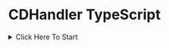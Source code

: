 # CDHandler TypeScript

<details>
<summary>Click Here To Start</summary>

## 1. To Start Simply Pull, Download  or Clone This GitHub Repo

## 2. Once You Have Cloned, Run `npm i` To Install All The Dependincies

## 3. Edit .env To Your Configuration.
```
BOT_TOKEN=BOT_TOKEN_HERE
BOT_MONGOURI=MONGO_URL_HERE
BOT_PREFIX=BOT_PREFIX_HERE
```
## 4. Once Done Run `ts-node .` To Start Up

## 5. Make Commands And Events

